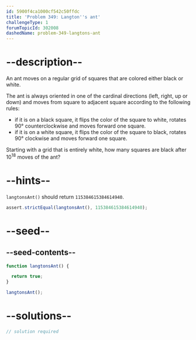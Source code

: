 ```yaml
---
id: 5900f4ca1000cf542c50ffdc
title: 'Problem 349: Langton''s ant'
challengeType: 1
forumTopicId: 302008
dashedName: problem-349-langtons-ant
---
```


# --description--

An ant moves on a regular grid of squares that are colored either black or white.

The ant is always oriented in one of the cardinal directions (left, right, up or down) and moves from square to adjacent square according to the following rules:

- if it is on a black square, it flips the color of the square to white, rotates 90° counterclockwise and moves forward one square.
- if it is on a white square, it flips the color of the square to black, rotates 90° clockwise and moves forward one square.

Starting with a grid that is entirely white, how many squares are black after ${10}^{18}$ moves of the ant?

# --hints--

`langtonsAnt()` should return `115384615384614940`.

```js
assert.strictEqual(langtonsAnt(), 115384615384614940);
```

# --seed--

## --seed-contents--

```js
function langtonsAnt() {

  return true;
}

langtonsAnt();
```

# --solutions--

```js
// solution required
```
